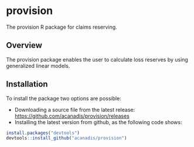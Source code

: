 # provision

The provision R package for claims reserving. 

## Overview
The provision package enables the user to calculate loss reserves by using generalized linear models.

## Installation

To install the package two options are possible: 

  + Downloading a source file from the latest release: https://github.com/acanadis/provision/releases
  + Installing the latest version from github, as the following code shows: 

``` r
install.packages("devtools")
devtools::install_github("acanadis/provision")
```





